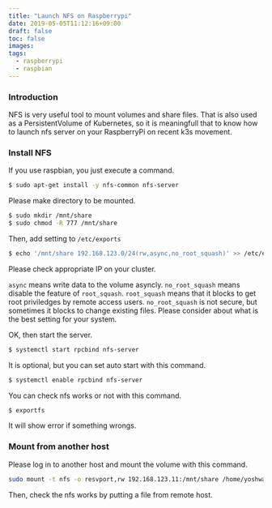 ```yaml
---
title: "Launch NFS on Raspberrypi"
date: 2019-05-05T11:12:16+09:00
draft: false
toc: false
images:
tags:
  - raspberrypi
  - raspbian
---
```


### Introduction

NFS is very useful tool to mount volumes and share files. That is also used as a PersistentVolume of Kubernetes, so it is meaningfull that to know how to launch nfs server on your RaspberryPi on recent k3s movement.

### Install NFS

If you use raspbian, you just execute a command.
```bash
$ sudo apt-get install -y nfs-common nfs-server
```

Please make directory to be mounted.
```bash
$ sudo mkdir /mnt/share
$ sudo chmod -R 777 /mnt/share
```

Then, add setting to `/etc/exports`
```bash
$ echo '/mnt/share 192.168.123.0/24(rw,async,no_root_squash)' >> /etc/exports
```
Please check appropriate IP on your cluster.

`async` means write data to the volume asyncly. `no_root_squash` means disable the feature of `root_squash`. `root_squash` means that it blocks to get root priviledges by remote access users. `no_root_squash` is not secure, but sometimes it blocks to change existing files. Please consider about what is the best setting for your system.

OK, then start the server.
```bash
$ systemctl start rpcbind nfs-server
```

It is optional, but you can set auto start with this command.
```bash
$ systemctl enable rpcbind nfs-server
```

You can check nfs works or not with this command.
```bash
$ exportfs
```
It will show error if something wrongs.

### Mount from another host

Please log in to another host and mount the volume with this command.
```bash
sudo mount -t nfs -o resvport,rw 192.168.123.11:/mnt/share /home/yoshwata/mnt
```

Then, check the nfs works by putting a file from remote host.


